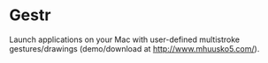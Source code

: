 Gestr
=====
Launch applications on your Mac with user-defined multistroke gestures/drawings (demo/download at http://www.mhuusko5.com/).
